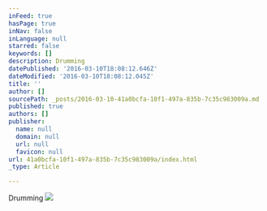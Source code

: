 ```yaml
---
inFeed: true
hasPage: true
inNav: false
inLanguage: null
starred: false
keywords: []
description: Drumming
datePublished: '2016-03-10T18:08:12.646Z'
dateModified: '2016-03-10T18:08:12.045Z'
title: ''
author: []
sourcePath: _posts/2016-03-10-41a0bcfa-10f1-497a-835b-7c35c983009a.md
published: true
authors: []
publisher:
  name: null
  domain: null
  url: null
  favicon: null
url: 41a0bcfa-10f1-497a-835b-7c35c983009a/index.html
_type: Article

---
```

Drumming
![](https://s3-us-west-2.amazonaws.com/the-grid-img/p/28d8366753fa5c3f283f604c846de5db0a793c79.jpg)
